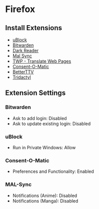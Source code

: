 # Firefox

## Install Extensions

- [uBlock](https://addons.mozilla.org/en-US/firefox/addon/ublock-origin)
- [Bitwarden](https://addons.mozilla.org/en-US/firefox/addon/bitwarden-password-manager)
- [Dark Reader](https://addons.mozilla.org/en-US/firefox/addon/darkreader)
- [Mal Sync](https://addons.mozilla.org/en-US/firefox/addon/mal-sync)
- [TWP - Translate Web Pages](https://addons.mozilla.org/en-US/firefox/addon/traduzir-paginas-web)
- [Consent-O-Matic](https://addons.mozilla.org/en-US/firefox/addon/consent-o-matic)
- [BetterTTV](https://addons.mozilla.org/en-US/firefox/addon/betterttv)
- [Tridactyl](https://addons.mozilla.org/en-US/firefox/addon/tridactyl-vim/)

## Extension Settings

### Bitwarden

- Ask to add login: Disabled
- Ask to update existing login: Disabled

### uBlock

- Run in Private Windows: Allow

### Consent-O-Matic

- Preferences and Functionality: Enabled

### MAL-Sync

- Notifications (Anime): Disabled
- Notifications (Manga): Disabled
